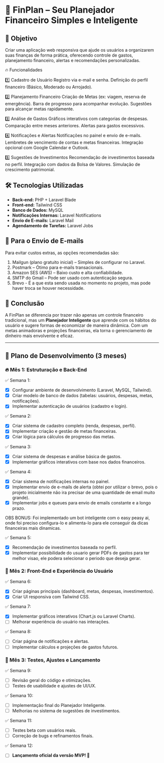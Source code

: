 # 📌 FinPlan – Seu Planejador Financeiro Simples e Inteligente

## 🎯 Objetivo
Criar uma aplicação web responsiva que ajude os usuários a organizarem suas finanças de forma prática, oferecendo controle de gastos, planejamento financeiro, alertas e recomendações personalizadas.

🔥 Funcionalidades

1️⃣ Cadastro de Usuário
Registro via e-mail e senha.
Definição do perfil financeiro (Básico, Moderado ou Arrojado).

2️⃣ Planejamento Financeiro
Criação de Metas (ex: viagem, reserva de emergência).
Barra de progresso para acompanhar evolução.
Sugestões para alcançar metas rapidamente.

3️⃣ Análise de Gastos
Gráficos interativos com categorias de despesas.
Comparação entre meses anteriores.
Alertas para gastos excessivos.

4️⃣ Notificações e Alertas
Notificações no painel e envio de e-mails.
Lembretes de vencimento de contas e metas financeiras.
Integração opcional com Google Calendar e Outlook.

5️⃣ Sugestões de Investimentos
Recomendação de investimentos baseada no perfil.
Integração com dados da Bolsa de Valores.
Simulação de crescimento patrimonial.

## 🛠 Tecnologias Utilizadas
- **Back-end:** PHP + Laravel Blade
- **Front-end:** Tailwind CSS
- **Banco de Dados:** MySQL
- **Notificações Internas:** Laravel Notifications
- **Envio de E-mails:** Laravel Mail
- **Agendamento de Tarefas:** Laravel Jobs

## 📩 Para o Envio de E-mails
Para evitar custos extras, as opções recomendadas são:
1. Mailgun (plano gratuito inicial) – Simples de configurar no Laravel.
2. Postmark – Ótimo para e-mails transacionais.
3. Amazon SES (AWS) – Baixo custo e alta confiabilidade.
4. SMTP do Gmail – Pode ser usado com autenticação segura.
5. Brevo - É a que esta sendo usada no momento no projeto, mas pode haver troca se houver necessidade.

## 🚀 Conclusão
A FinPlan se diferencia por trazer não apenas um controle financeiro tradicional, mas um **Planejador Inteligente** que aprende com os hábitos do usuário e sugere formas de economizar de maneira dinâmica. Com um metas animadoras e projeções financeiras, ela torna o gerenciamento de dinheiro mais envolvente e eficaz.

---

## 📅 Plano de Desenvolvimento (3 meses)
### 🔥 Mês 1: Estruturação e Back-End
✅ Semana 1:
- [X] Configurar ambiente de desenvolvimento (Laravel, MySQL, Tailwind).
- [X] Criar modelo de banco de dados (tabelas: usuários, despesas, metas, notificações).
- [X] Implementar autenticação de usuários (cadastro e login).

✅ Semana 2:
- [X] Criar sistema de cadastro completo (renda, despesas, perfil).
- [X] Implementar criação e gestão de metas financeiras.
- [X] Criar lógica para cálculos de progresso das metas.

✅ Semana 3:
- [X] Criar sistema de despesas e análise básica de gastos.
- [X] Implementar gráficos interativos com base nos dados financeiros.

✅ Semana 4:
- [X] Criar sistema de notificações internas no painel.
- [X] Implementar envio de e-mails de alerta (obtei por utilizar o brevo, pois o projeto inicialmente não ira precisar de uma quantidade de email muito grande).
- [X] Implementar jobs e queues para envio de emails constante e a longo prazo.

OBS BONUS: Foi implementado um bot inteligente com o easy peasy ai, onde foi preciso configura-lo e alimenta-lo para ele conseguir da dicas financeiras mais dinamicas.

✅ Semana 5:
- [X] Recomendação de investimentos baseada no perfil.
- [X] Implementar possibilidade do usuario gerar PDFs de gastos para ter melhor visao, ele podera selecionar o periodo que deseja gerar.

### 🚀 Mês 2: Front-End e Experiência do Usuário
✅ Semana 6:
- [X] Criar páginas principais (dashboard, metas, despesas, investimentos).
- [X] Criar UI responsiva com Tailwind CSS.

✅ Semana 7:
- [X] Implementar gráficos interativos (Chart.js ou Laravel Charts).
- [ ] Melhorar experiência do usuário nas interações.

✅ Semana 8:
- [ ] Criar página de notificações e alertas.
- [ ] Implementar cálculos e projeções de gastos futuros.

### 🎯 Mês 3: Testes, Ajustes e Lançamento
✅ Semana 9:
- [ ] Revisão geral do código e otimizações.
- [ ] Testes de usabilidade e ajustes de UI/UX.

✅ Semana 10:
- [ ] Implementação final do Planejador Inteligente.
- [ ] Melhorias no sistema de sugestões de investimentos.

✅ Semana 11:
- [ ] Testes beta com usuários reais.
- [ ] Correção de bugs e refinamentos finais.

✅ Semana 12:
- [ ] **Lançamento oficial da versão MVP! 🚀**

